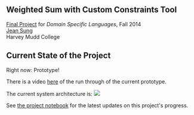 ## Weighted Sum with Custom Constraints Tool
[Final Project](http://www.cs.hmc.edu/~benw/teaching/cs111_fa14/project.html) for *Domain Specific Languages*, Fall 2014  
[Jean Sung](http://cs.hmc.edu/~jsung)  
Harvey Mudd College 


## Current State of the Project

Right now: Prototype! 


There is a video [here](https://drive.google.com/drive/#folders/0B9z84Or5GzOnQnNKdm1pY01GMUU) of the run through of the current prototype. 

The current system architecture is: 
![](https://github.com/jeansung/project/raw/master/work%20products/system_architecture_picture.jpg)

See [the project notebook](https://github.com/jeansung/project-notebook) for the latest updates on this project's progress.

